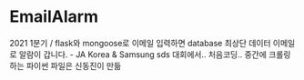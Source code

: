 # EmailAlarm

2021 1분기 / flask와 mongoose로 이메일 입력하면 database 최상단 데이터 이메일로 알람이 갑니다. - JA Korea & Samsung sds 대회에서.. 처음코딩..
중간에 크롤링 하는 파이썬 파일은 신동진이 만듦
